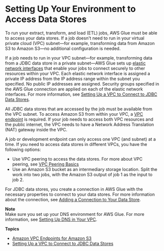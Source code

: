 # Setting Up Your Environment to Access Data Stores<a name="start-connecting"></a>

To run your extract, transform, and load \(ETL\) jobs, AWS Glue must be able to access your data stores\. If a job doesn't need to run in your virtual private cloud \(VPC\) subnet—for example, transforming data from Amazon S3 to Amazon S3—no additional configuration is needed\.

If a job needs to run in your VPC subnet—for example, transforming data from a JDBC data store in a private subnet—AWS Glue  sets up [elastic network interfaces](http://docs.aws.amazon.com/AmazonVPC/latest/UserGuide/VPC_ElasticNetworkInterfaces.html) that enable your jobs to connect securely to other resources within your VPC\. Each elastic network interface is assigned a private IP address from the IP address range within the subnet you specified\. No public IP addresses are assigned\. Security groups specified in the AWS Glue connection are applied on each of the elastic network interfaces\. For more information, see [Setting Up a VPC to Connect to JDBC Data Stores](setup-vpc-for-glue-access.md)\.  

All JDBC data stores that are accessed by the job must be available from the VPC subnet\. To access Amazon S3 from within your VPC, a [VPC endpoint](vpc-endpoints-s3.md) is required\. If your job needs to access both VPC resources and the public internet,  the VPC needs to have a Network Address Translation \(NAT\) gateway inside the VPC\.

 A job or development endpoint can only access one VPC \(and subnet\) at a time\. If you need to access data stores in different VPCs, you have the following options: 
+ Use VPC peering to access the data stores\. For more about VPC peering, see [VPC Peering Basics](http://docs.aws.amazon.com/AmazonVPC/latest/PeeringGuide/vpc-peering-basics.html) 
+ Use an Amazon S3 bucket as an intermediary storage location\. Split the work into two jobs, with the Amazon S3 output of job 1 as the input to job 2\.

For JDBC data stores, you create a connection in AWS Glue with the necessary properties to connect to your data stores\. For more information about the connection, see [Adding a Connection to Your Data Store](populate-add-connection.md)\.

**Note**  
Make sure you set up your DNS environment for AWS Glue\. For more information, see [Setting Up DNS in Your VPC](set-up-vpc-dns.md)\. 

**Topics**
+ [Amazon VPC Endpoints for Amazon S3](vpc-endpoints-s3.md)
+ [Setting Up a VPC to Connect to JDBC Data Stores](setup-vpc-for-glue-access.md)